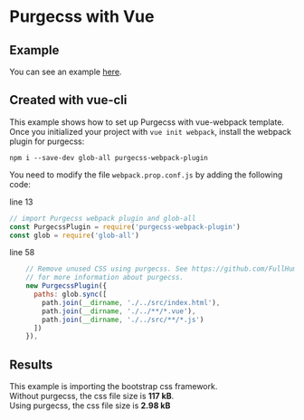 # Purgecss with Vue

## Example

You can see an example [here](https://github.com/FullHuman/purgecss/tree/master/examples/with-vue/).

## Created with vue-cli

This example shows how to set up Purgecss with vue-webpack template.  
Once you initialized your project with `vue init webpack`, install the webpack plugin
for purgecss:

```
npm i --save-dev glob-all purgecss-webpack-plugin
```

You need to modify the file `webpack.prop.conf.js` by adding the following code:

line 13

```js
// import Purgecss webpack plugin and glob-all
const PurgecssPlugin = require('purgecss-webpack-plugin')
const glob = require('glob-all')
```

line 58

```js
    // Remove unused CSS using purgecss. See https://github.com/FullHuman/purgecss
    // for more information about purgecss.
    new PurgecssPlugin({
      paths: glob.sync([
        path.join(__dirname, './../src/index.html'),
        path.join(__dirname, './../**/*.vue'),
        path.join(__dirname, './../src/**/*.js')
      ])
    }),
```

## Results

This example is importing the bootstrap css framework.  
Without purgecss, the css file size is **117 kB**.  
Using purgecss, the css file size is **2.98 kB**
